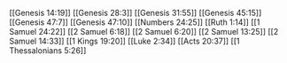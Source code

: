 [[Genesis 14:19]]
[[Genesis 28:3]]
[[Genesis 31:55]]
[[Genesis 45:15]]
[[Genesis 47:7]]
[[Genesis 47:10]]
[[Numbers 24:25]]
[[Ruth 1:14]]
[[1 Samuel 24:22]]
[[2 Samuel 6:18]]
[[2 Samuel 6:20]]
[[2 Samuel 13:25]]
[[2 Samuel 14:33]]
[[1 Kings 19:20]]
[[Luke 2:34]]
[[Acts 20:37]]
[[1 Thessalonians 5:26]]
